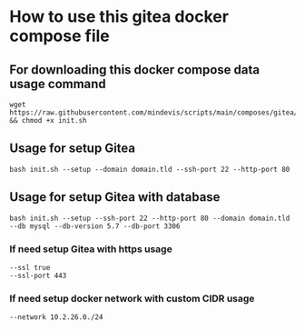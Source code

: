 # How to use this gitea docker compose file
## For downloading this docker compose data usage command
```
wget https://raw.githubusercontent.com/mindevis/scripts/main/composes/gitea/scripts/init.sh && chmod +x init.sh
```
## Usage for setup Gitea
```
bash init.sh --setup --domain domain.tld --ssh-port 22 --http-port 80
```
## Usage for setup Gitea with database
```
bash init.sh --setup --ssh-port 22 --http-port 80 --domain domain.tld --db mysql --db-version 5.7 --db-port 3306
```
### If need setup Gitea with https usage 
```
--ssl true
--ssl-port 443
```
### If need setup docker network with custom CIDR usage 
```
--network 10.2.26.0./24
```
